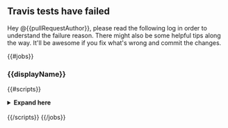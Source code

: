 ## Travis tests have failed
Hey @{{pullRequestAuthor}}, 
please read the following log in order to understand the failure reason. There might also be some helpful tips along the way. 
It'll be awesome if you fix what's wrong and commit the changes.

{{#jobs}}
### {{displayName}}
{{#scripts}}
<details>
  <summary>
    <strong>
     Expand here
    </strong>
  </summary>

```
{{&contents}}
```
</details>
<br />
{{/scripts}}
{{/jobs}}
